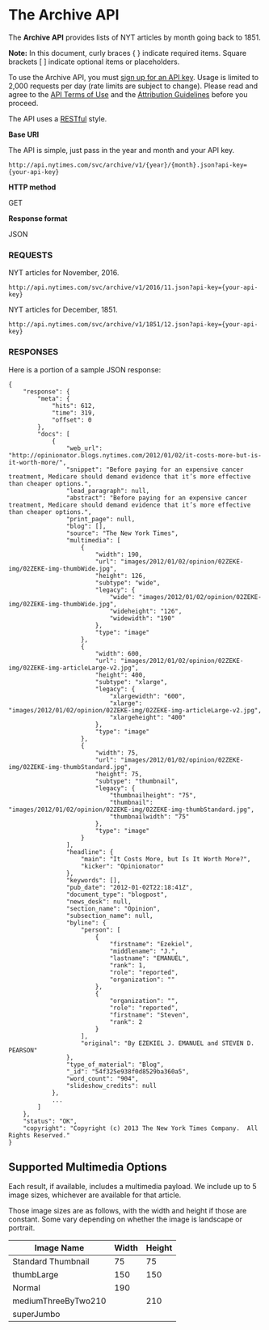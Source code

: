 The Archive API
===============

The **Archive API** provides lists of NYT articles by month going back to 1851.

**Note:** In this document, curly braces { } indicate required items. Square
brackets [ ] indicate optional items or placeholders.

To use the Archive API, you must [sign up for an API key](<http://developer.nytimes.com/apps/register>).
Usage is limited to 2,000 requests per day (rate limits are subject to change).
Please read and agree to the [API Terms of Use](<http://developer.nytimes.com/tou>) and
the [Attribution Guidelines](<http://developer.nytimes.com/attribution>) before you proceed.

The API uses a [RESTful](<http://en.wikipedia.org/wiki/Representational_State_Transfer>) style.


**Base URI**

The API is simple, just pass in the year and month and your API key.

~~~~~~~~~~~~~~~~~~~~~~~~~~~~~~~~~~~~~~~~~~~~~~~~~~~~~~~~~~~~~~~~~~~~~~~~~~~~~~~~
http://api.nytimes.com/svc/archive/v1/{year}/{month}.json?api-key={your-api-key}
~~~~~~~~~~~~~~~~~~~~~~~~~~~~~~~~~~~~~~~~~~~~~~~~~~~~~~~~~~~~~~~~~~~~~~~~~~~~~~~~

**HTTP method**

GET

**Response format**

JSON

### REQUESTS

NYT articles for November, 2016.

~~~~~~~~~~~~~~~~~~~~~~~~~~~~~~~~~~~~~~~~~~~~~~~~~~~~~~~~~~~~~~~~~~~~~~~~~~~~~~~~
http://api.nytimes.com/svc/archive/v1/2016/11.json?api-key={your-api-key}
~~~~~~~~~~~~~~~~~~~~~~~~~~~~~~~~~~~~~~~~~~~~~~~~~~~~~~~~~~~~~~~~~~~~~~~~~~~~~~~~

NYT articles for December, 1851.

~~~~~~~~~~~~~~~~~~~~~~~~~~~~~~~~~~~~~~~~~~~~~~~~~~~~~~~~~~~~~~~~~~~~~~~~~~~~~~~~
http://api.nytimes.com/svc/archive/v1/1851/12.json?api-key={your-api-key}
~~~~~~~~~~~~~~~~~~~~~~~~~~~~~~~~~~~~~~~~~~~~~~~~~~~~~~~~~~~~~~~~~~~~~~~~~~~~~~~~


### RESPONSES

Here is a portion of a sample JSON response:

~~~~~~~~~~~~~~~~~~~~~~~~~~~~~~~~~~~~~~~~~~~~~~~~~~~~~~~~~~~~~~~~~~~~~~~~~~~~~~~~
{
    "response": {
        "meta": {
            "hits": 612,
            "time": 319,
            "offset": 0
        },
        "docs": [
            {
                "web_url": "http://opinionator.blogs.nytimes.com/2012/01/02/it-costs-more-but-is-it-worth-more/",
                "snippet": "Before paying for an expensive cancer treatment, Medicare should demand evidence that it’s more effective than cheaper options.",
                "lead_paragraph": null,
                "abstract": "Before paying for an expensive cancer treatment, Medicare should demand evidence that it’s more effective than cheaper options.",
                "print_page": null,
                "blog": [],
                "source": "The New York Times",
                "multimedia": [
                    {
                        "width": 190,
                        "url": "images/2012/01/02/opinion/02ZEKE-img/02ZEKE-img-thumbWide.jpg",
                        "height": 126,
                        "subtype": "wide",
                        "legacy": {
                            "wide": "images/2012/01/02/opinion/02ZEKE-img/02ZEKE-img-thumbWide.jpg",
                            "wideheight": "126",
                            "widewidth": "190"
                        },
                        "type": "image"
                    },
                    {
                        "width": 600,
                        "url": "images/2012/01/02/opinion/02ZEKE-img/02ZEKE-img-articleLarge-v2.jpg",
                        "height": 400,
                        "subtype": "xlarge",
                        "legacy": {
                            "xlargewidth": "600",
                            "xlarge": "images/2012/01/02/opinion/02ZEKE-img/02ZEKE-img-articleLarge-v2.jpg",
                            "xlargeheight": "400"
                        },
                        "type": "image"
                    },
                    {
                        "width": 75,
                        "url": "images/2012/01/02/opinion/02ZEKE-img/02ZEKE-img-thumbStandard.jpg",
                        "height": 75,
                        "subtype": "thumbnail",
                        "legacy": {
                            "thumbnailheight": "75",
                            "thumbnail": "images/2012/01/02/opinion/02ZEKE-img/02ZEKE-img-thumbStandard.jpg",
                            "thumbnailwidth": "75"
                        },
                        "type": "image"
                    }
                ],
                "headline": {
                    "main": "It Costs More, but Is It Worth More?",
                    "kicker": "Opinionator"
                },
                "keywords": [],
                "pub_date": "2012-01-02T22:18:41Z",
                "document_type": "blogpost",
                "news_desk": null,
                "section_name": "Opinion",
                "subsection_name": null,
                "byline": {
                    "person": [
                        {
                            "firstname": "Ezekiel",
                            "middlename": "J.",
                            "lastname": "EMANUEL",
                            "rank": 1,
                            "role": "reported",
                            "organization": ""
                        },
                        {
                            "organization": "",
                            "role": "reported",
                            "firstname": "Steven",
                            "rank": 2
                        }
                    ],
                    "original": "By EZEKIEL J. EMANUEL and STEVEN D. PEARSON"
                },
                "type_of_material": "Blog",
                "_id": "54f325e938f0d8529ba360a5",
                "word_count": "904",
                "slideshow_credits": null
            },
            ...
        ]
    },
    "status": "OK",
    "copyright": "Copyright (c) 2013 The New York Times Company.  All Rights Reserved."
}
~~~~~~~~~~~~~~~~~~~~~~~~~~~~~~~~~~~~~~~~~~~~~~~~~~~~~~~~~~~~~~~~~~~~~~~~~~~~~~~~

Supported Multimedia Options
----------------------------

Each result, if available, includes a multimedia payload.
We include up to 5 image sizes, whichever are available for that article.

Those image sizes are as follows, with the width and height if those are constant.
Some vary depending on whether the image is landscape or portrait.

| Image Name          | Width | Height |
|---------------------|-------|--------|
| Standard Thumbnail  | 75    | 75     |
| thumbLarge          | 150   | 150    |
| Normal              | 190   |        |
| mediumThreeByTwo210 |       | 210    |
| superJumbo          |       |        |

